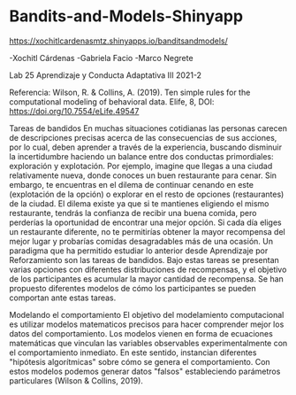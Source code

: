 # Bandits-and-Models-Shinyapp

https://xochitlcardenasmtz.shinyapps.io/banditsandmodels/


-Xochitl Cárdenas
-Gabriela Facio
-Marco Negrete

Lab 25
Aprendizaje y Conducta Adaptativa III 2021-2

Referencia: Wilson, R. & Collins, A. (2019). Ten simple rules for the computational modeling of behavioral data. Elife, 8, DOI: https://doi.org/10.7554/eLife.49547

Tareas de bandidos
En muchas situaciones cotidianas las personas carecen de descripciones precisas acerca de las consecuencias de sus acciones, por lo cual, deben aprender a través de la experiencia, buscando disminuir la incertidumbre haciendo un balance entre dos conductas primordiales: exploración y explotación.
Por ejemplo, imagine que llegas a una ciudad relativamente nueva, donde conoces un buen restaurante para cenar. Sin embargo, te encuentras en el dilema de continuar cenando en este (explotación de la opción) o explorar en el resto de opciones (restaurantes) de la ciudad. El dilema existe ya que si te mantienes eligiendo el mismo restaurante, tendrás la confianza de recibir una buena comida, pero perderías la oportunidad de encontrar una mejor opción. Si cada día eliges un restaurante diferente, no te permitirías obtener la mayor recompensa del mejor lugar y probarías comidas desagradables más de una ocasión.
Un paradigma que ha permitido estudiar lo anterior desde Aprendizaje por Reforzamiento son las tareas de bandidos.
Bajo estas tareas se presentan varias opciones con diferentes distribuciones de recompensas, y el objetivo de los participantes es acumular la mayor cantidad de recompensa.
Se han propuesto diferentes modelos de cómo los participantes se pueden comportan ante estas tareas.

Modelando el comportamiento
El objetivo del modelamiento computacional es utilizar modelos matematicos precisos para hacer comprender mejor los datos del comportamiento.
Los modelos vienen en forma de ecuaciones matemáticas que vinculan las variables observables experimentalmente con el comportamiento inmediato. En este sentido, instancian diferentes "hipótesis algorítmicas" sobre cómo se genera el comportamiento.
Con estos modelos podemos generar datos "falsos" estableciendo parámetros particulares (Wilson & Collins, 2019).
